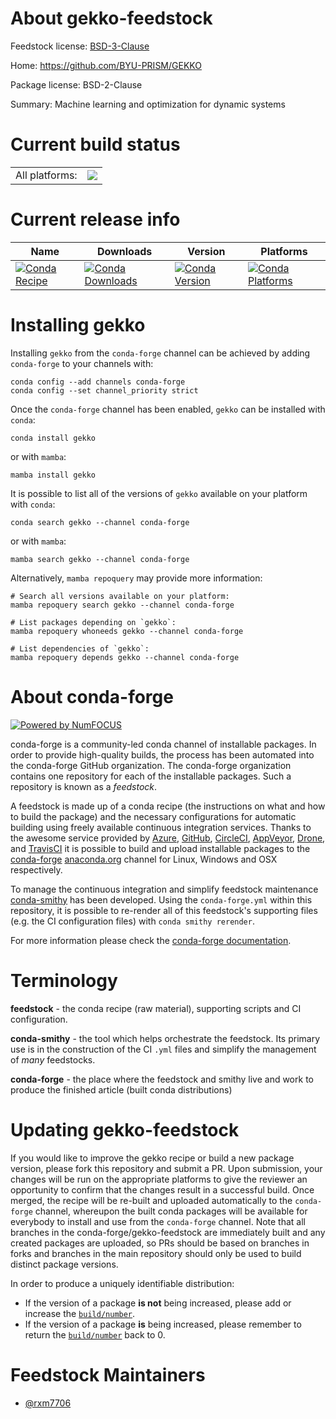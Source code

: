 About gekko-feedstock
=====================

Feedstock license: [BSD-3-Clause](https://github.com/conda-forge/gekko-feedstock/blob/main/LICENSE.txt)

Home: https://github.com/BYU-PRISM/GEKKO

Package license: BSD-2-Clause

Summary: Machine learning and optimization for dynamic systems

Current build status
====================


<table><tr><td>All platforms:</td>
    <td>
      <a href="https://dev.azure.com/conda-forge/feedstock-builds/_build/latest?definitionId=20886&branchName=main">
        <img src="https://dev.azure.com/conda-forge/feedstock-builds/_apis/build/status/gekko-feedstock?branchName=main">
      </a>
    </td>
  </tr>
</table>

Current release info
====================

| Name | Downloads | Version | Platforms |
| --- | --- | --- | --- |
| [![Conda Recipe](https://img.shields.io/badge/recipe-gekko-green.svg)](https://anaconda.org/conda-forge/gekko) | [![Conda Downloads](https://img.shields.io/conda/dn/conda-forge/gekko.svg)](https://anaconda.org/conda-forge/gekko) | [![Conda Version](https://img.shields.io/conda/vn/conda-forge/gekko.svg)](https://anaconda.org/conda-forge/gekko) | [![Conda Platforms](https://img.shields.io/conda/pn/conda-forge/gekko.svg)](https://anaconda.org/conda-forge/gekko) |

Installing gekko
================

Installing `gekko` from the `conda-forge` channel can be achieved by adding `conda-forge` to your channels with:

```
conda config --add channels conda-forge
conda config --set channel_priority strict
```

Once the `conda-forge` channel has been enabled, `gekko` can be installed with `conda`:

```
conda install gekko
```

or with `mamba`:

```
mamba install gekko
```

It is possible to list all of the versions of `gekko` available on your platform with `conda`:

```
conda search gekko --channel conda-forge
```

or with `mamba`:

```
mamba search gekko --channel conda-forge
```

Alternatively, `mamba repoquery` may provide more information:

```
# Search all versions available on your platform:
mamba repoquery search gekko --channel conda-forge

# List packages depending on `gekko`:
mamba repoquery whoneeds gekko --channel conda-forge

# List dependencies of `gekko`:
mamba repoquery depends gekko --channel conda-forge
```


About conda-forge
=================

[![Powered by
NumFOCUS](https://img.shields.io/badge/powered%20by-NumFOCUS-orange.svg?style=flat&colorA=E1523D&colorB=007D8A)](https://numfocus.org)

conda-forge is a community-led conda channel of installable packages.
In order to provide high-quality builds, the process has been automated into the
conda-forge GitHub organization. The conda-forge organization contains one repository
for each of the installable packages. Such a repository is known as a *feedstock*.

A feedstock is made up of a conda recipe (the instructions on what and how to build
the package) and the necessary configurations for automatic building using freely
available continuous integration services. Thanks to the awesome service provided by
[Azure](https://azure.microsoft.com/en-us/services/devops/), [GitHub](https://github.com/),
[CircleCI](https://circleci.com/), [AppVeyor](https://www.appveyor.com/),
[Drone](https://cloud.drone.io/welcome), and [TravisCI](https://travis-ci.com/)
it is possible to build and upload installable packages to the
[conda-forge](https://anaconda.org/conda-forge) [anaconda.org](https://anaconda.org/)
channel for Linux, Windows and OSX respectively.

To manage the continuous integration and simplify feedstock maintenance
[conda-smithy](https://github.com/conda-forge/conda-smithy) has been developed.
Using the ``conda-forge.yml`` within this repository, it is possible to re-render all of
this feedstock's supporting files (e.g. the CI configuration files) with ``conda smithy rerender``.

For more information please check the [conda-forge documentation](https://conda-forge.org/docs/).

Terminology
===========

**feedstock** - the conda recipe (raw material), supporting scripts and CI configuration.

**conda-smithy** - the tool which helps orchestrate the feedstock.
                   Its primary use is in the construction of the CI ``.yml`` files
                   and simplify the management of *many* feedstocks.

**conda-forge** - the place where the feedstock and smithy live and work to
                  produce the finished article (built conda distributions)


Updating gekko-feedstock
========================

If you would like to improve the gekko recipe or build a new
package version, please fork this repository and submit a PR. Upon submission,
your changes will be run on the appropriate platforms to give the reviewer an
opportunity to confirm that the changes result in a successful build. Once
merged, the recipe will be re-built and uploaded automatically to the
`conda-forge` channel, whereupon the built conda packages will be available for
everybody to install and use from the `conda-forge` channel.
Note that all branches in the conda-forge/gekko-feedstock are
immediately built and any created packages are uploaded, so PRs should be based
on branches in forks and branches in the main repository should only be used to
build distinct package versions.

In order to produce a uniquely identifiable distribution:
 * If the version of a package **is not** being increased, please add or increase
   the [``build/number``](https://docs.conda.io/projects/conda-build/en/latest/resources/define-metadata.html#build-number-and-string).
 * If the version of a package **is** being increased, please remember to return
   the [``build/number``](https://docs.conda.io/projects/conda-build/en/latest/resources/define-metadata.html#build-number-and-string)
   back to 0.

Feedstock Maintainers
=====================

* [@rxm7706](https://github.com/rxm7706/)

